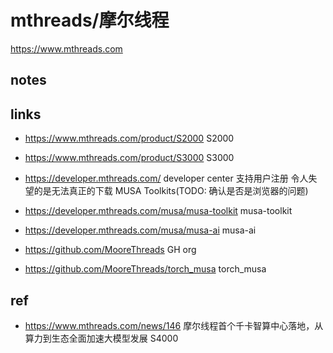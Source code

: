 # mthreads/摩尔线程

https://www.mthreads.com

## notes

## links

- https://www.mthreads.com/product/S2000
  S2000
- https://www.mthreads.com/product/S3000
  S3000

- https://developer.mthreads.com/
  developer center
  支持用户注册
  令人失望的是无法真正的下载 MUSA Toolkits(TODO: 确认是否是浏览器的问题)

- https://developer.mthreads.com/musa/musa-toolkit
  musa-toolkit
- https://developer.mthreads.com/musa/musa-ai
  musa-ai

- https://github.com/MooreThreads
  GH org
- https://github.com/MooreThreads/torch_musa
  torch_musa

## ref

- https://www.mthreads.com/news/146
  摩尔线程首个千卡智算中心落地，从算力到生态全面加速大模型发展
  S4000
